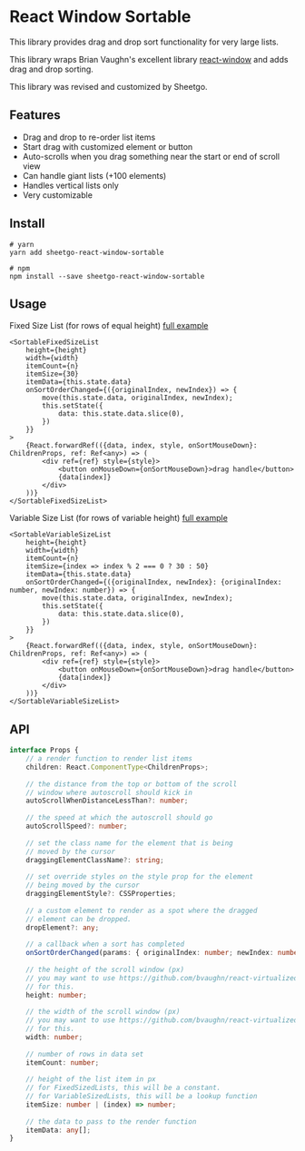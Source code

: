 
# React Window Sortable

This library provides drag and drop sort functionality for very large lists.

This library wraps Brian Vaughn's excellent library [react-window](https://github.com/bvaughn/react-window) and 
adds drag and drop sorting.

This library was revised and customized by Sheetgo.

## Features
- Drag and drop to re-order list items
- Start drag with customized element or button
- Auto-scrolls when you drag something near the start or end of scroll view
- Can handle giant lists (+100 elements)
- Handles vertical lists only
- Very customizable

## Install

```
# yarn
yarn add sheetgo-react-window-sortable

# npm
npm install --save sheetgo-react-window-sortable 
```

## Usage

Fixed Size List (for rows of equal height) [full example](./example-fixed-sized-list.tsx)

```tsx
<SortableFixedSizeList
    height={height}
    width={width}
    itemCount={n}
    itemSize={30}
    itemData={this.state.data}
    onSortOrderChanged={({originalIndex, newIndex}) => {
        move(this.state.data, originalIndex, newIndex);
        this.setState({
            data: this.state.data.slice(0),
        })
    }}
>
    {React.forwardRef(({data, index, style, onSortMouseDown}: ChildrenProps, ref: Ref<any>) => (
        <div ref={ref} style={style}>
            <button onMouseDown={onSortMouseDown}>drag handle</button>
            {data[index]}
        </div>
    ))}
</SortableFixedSizeList>
```

Variable Size List (for rows of variable height) [full example](./example-variable-sized-list.tsx)

```tsx
<SortableVariableSizeList
    height={height}
    width={width}
    itemCount={n}
    itemSize={index => index % 2 === 0 ? 30 : 50}
    itemData={this.state.data}
    onSortOrderChanged={({originalIndex, newIndex}: {originalIndex: number, newIndex: number}) => {
        move(this.state.data, originalIndex, newIndex);
        this.setState({
            data: this.state.data.slice(0),
        })
    }}
>
    {React.forwardRef(({data, index, style, onSortMouseDown}: ChildrenProps, ref: Ref<any>) => (
        <div ref={ref} style={style}>
            <button onMouseDown={onSortMouseDown}>drag handle</button>
            {data[index]}
        </div>
    ))}
</SortableVariableSizeList>
```

## API

```ts
interface Props {
    // a render function to render list items
    children: React.ComponentType<ChildrenProps>;
    
    // the distance from the top or bottom of the scroll
    // window where autoscroll should kick in
    autoScrollWhenDistanceLessThan?: number;
    
    // the speed at which the autoscroll should go
    autoScrollSpeed?: number;
    
    // set the class name for the element that is being
    // moved by the cursor
    draggingElementClassName?: string;
    
    // set override styles on the style prop for the element
    // being moved by the cursor
    draggingElementStyle?: CSSProperties;
    
    // a custom element to render as a spot where the dragged
    // element can be dropped.
    dropElement?: any;
    
    // a callback when a sort has completed
    onSortOrderChanged(params: { originalIndex: number; newIndex: number }): void;
    
    // the height of the scroll window (px) 
    // you may want to use https://github.com/bvaughn/react-virtualized-auto-sizer
    // for this.
    height: number;
    
    // the width of the scroll window (px) 
    // you may want to use https://github.com/bvaughn/react-virtualized-auto-sizer
    // for this.
    width: number;
    
    // number of rows in data set
    itemCount: number;
    
    // height of the list item in px
    // for FixedSizedLists, this will be a constant.
    // for VariableSizedLists, this will be a lookup function
    itemSize: number | (index) => number;
    
    // the data to pass to the render function
    itemData: any[];
}
```